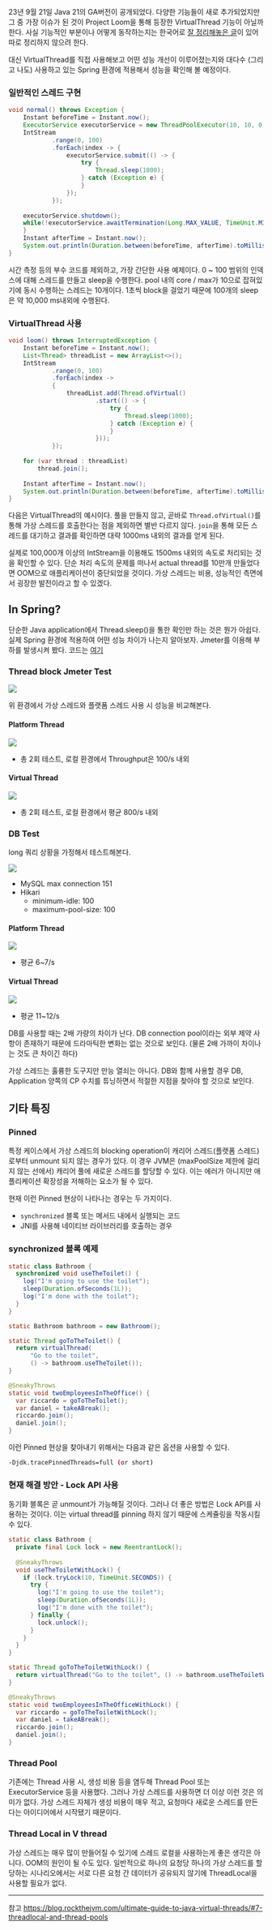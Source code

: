 23년 9월 21일 Java 21의 GA버전이 공개되었다. 다양한 기능들이 새로 추가되었지만 그 중 가장 이슈가 된 것이 Project Loom을 통해 등장한 VirtualThread 기능이 아닐까 한다. 사실 기능적인 부분이나 어떻게 동작하는지는 한국어로 [잘 정리해놓은 글](https://findstar.pe.kr/2023/04/17/java-virtual-threads-1/)이 있어 따로 정리하지 않으려 한다.

대신 VirtualThread를 직접 사용해보고 어떤 성능 개선이 이루어졌는지와 대다수 (그리고 나도) 사용하고 있는 Spring 환경에 적용해서 성능을 확인해 볼 예정이다.

### 일반적인 스레드 구현

```java
void normal() throws Exception {  
    Instant beforeTime = Instant.now();  
    ExecutorService executorService = new ThreadPoolExecutor(10, 10, 0, TimeUnit.HOURS, new LinkedBlockingQueue<>());  
    IntStream  
            .range(0, 100)  
            .forEach(index -> {  
                executorService.submit(() -> {  
                    try {  
                        Thread.sleep(1000);  
                    } catch (Exception e) {  
                    }  
                });  
            });  
  
    executorService.shutdown();  
    while(!executorService.awaitTermination(Long.MAX_VALUE, TimeUnit.MILLISECONDS)) {  
    }  
    Instant afterTime = Instant.now();  
    System.out.println(Duration.between(beforeTime, afterTime).toMillis());  
}
```

시간 측정 등의 부수 코드를 제외하고, 가장 간단한 사용 예제이다. 0 ~ 100 범위의 인덱스에 대해 스레드를 만들고 sleep을 수행한다. pool 내의 core / max가 10으로 잡혀있기에 동시 수행하는 스레드는 10개이다. 1초씩 block을 걸었기 때문에 100개의 sleep은 약 10,000 ms내외에 수행된다.

### VirtualThread 사용

```java
void loom() throws InterruptedException {  
    Instant beforeTime = Instant.now();  
    List<Thread> threadList = new ArrayList<>();  
    IntStream  
            .range(0, 100)  
            .forEach(index ->  
            {  
                threadList.add(Thread.ofVirtual()  
                        .start(() -> {  
                            try {  
                                Thread.sleep(1000);  
                            } catch (Exception e) {  
                            }  
                        }));  
            });  
  
    for (var thread : threadList)  
        thread.join();  
  
    Instant afterTime = Instant.now();  
    System.out.println(Duration.between(beforeTime, afterTime).toMillis());  
}
```

다음은 VirtualThread의 예시이다. 풀을 만들지 않고, 곧바로 `Thread.ofVirtual()`를 통해 가상 스레드를 호출한다는 점을 제외하면 별반 다르지 않다. `join`을 통해 모든 스레드를 대기하고 결과를 확인하면 대략 1000ms 내외의 결과를 얻게 된다.

실제로 100,000개 이상의 IntStream을 이용해도 1500ms 내외의 속도로 처리되는 것을 확인할 수 있다. 단순 처리 속도의 문제를 떠나서 actual thread를 10만개 만들었다면 OOM으로 애플리케이션이 중단되었을 것이다. 가상 스레드는 비용, 성능적인 측면에서 굉장한 발전이라고 할 수 있겠다.

## In Spring?

단순한 Java application에서 Thread.sleep()을 통한 확인만 하는 것은 뭔가 아쉽다. 실제 Spring 환경에 적용하여 어떤 성능 차이가 나는지 알아보자. Jmeter를 이용해 부하를 발생시켜 봤다.
코드는 [여기](../example/virtual-thread/README.md)

### Thread block Jmeter Test

![](img/v-thread-01.png)

위 환경에서 가상 스레드와 플랫폼 스레드 사용 시 성능을 비교해본다.

#### Platform Thread

![](img/v-thread-02.png)
- 총 2회 테스트, 로컬 환경에서 Throughput은 100/s 내외

#### Virtual Thread

![](img/v-thread-03.png)
- 총 2회 테스트, 로컬 환경에서 평균 800/s 내외

### DB Test

long 쿼리 상황을 가정해서 테스트해본다.

![](img/v-thread-04.png)
- MySQL max connection 151
- Hikari
	- minimum-idle: 100  
	- maximum-pool-size: 100

#### Platform Thread

![](img/v-thread-05.png)
- 평균 6~7/s

#### Virtual Thread

![](img/v-thread-06.png)
- 평균 11~12/s

DB를 사용할 때는 2배 가량의 차이가 난다. DB connection pool이라는 외부 제약 사항이 존재하기 때문에 드라마틱한 변화는 없는 것으로 보인다. (물론 2배 가까이 차이나는 것도 큰 차이긴 하다)

가상 스레드는 훌륭한 도구지만 만능 열쇠는 아니다. DB와 함께 사용할 경우 DB, Application 양쪽의 CP 수치를 튜닝하면서 적절한 지점을 찾아야 할 것으로 보인다. 

## 기타 특징
### Pinned

특정 케이스에서 가상 스레드의 blocking operation이 캐리어 스레드(플랫폼 스레드)로부터 unmount 되지 않는 경우가 있다. 이 경우 JVM은 (maxPoolSize 제한에 걸리지 않는 선에서) 캐리어 풀에 새로운 스레드를 할당할 수 있다. 이는 에러가 아니지만 애플리케이션 확장성을 저해하는 요소가 될 수 있다.

현재 이런 Pinned 현상이 나타나는 경우는 두 가지이다.

- `synchronized` 블록 또는 메서드 내에서 실행되는 코드
- JNI를 사용해 네이티브 라이브러리를 호출하는 경우

### synchronized 블록 예제

```java
static class Bathroom {
  synchronized void useTheToilet() {
    log("I'm going to use the toilet");
    sleep(Duration.ofSeconds(1L));
    log("I'm done with the toilet");
  }
}

static Bathroom bathroom = new Bathroom();

static Thread goToTheToilet() {
  return virtualThread(
      "Go to the toilet",
      () -> bathroom.useTheToilet());
}

@SneakyThrows
static void twoEmployeesInTheOffice() {
  var riccardo = goToTheToilet();
  var daniel = takeABreak();
  riccardo.join();
  daniel.join();
}
```

이런 Pinned 현상을 찾아내기 위해서는 다음과 같은 옵션을 사용할 수 있다.

```bash
-Djdk.tracePinnedThreads=full (or short)
```

### 현재 해결 방안 - Lock API 사용

동기화 블록은 곧 unmount가 가능해질 것이다. 그러나 더 좋은 방법은 Lock API를 사용하는 것이다. 이는 virtual thread를 pinning 하지 않기 때문에 스케쥴링을 작동시킬 수 있다.

```java
static class Bathroom {
  private final Lock lock = new ReentrantLock();
  
  @SneakyThrows
  void useTheToiletWithLock() {
    if (lock.tryLock(10, TimeUnit.SECONDS)) {
      try {
        log("I'm going to use the toilet");
        sleep(Duration.ofSeconds(1L));
        log("I'm done with the toilet");
      } finally {
        lock.unlock();
      }
    }
  }
}

static Thread goToTheToiletWithLock() {
  return virtualThread("Go to the toilet", () -> bathroom.useTheToiletWithLock());
}

@SneakyThrows
static void twoEmployeesInTheOfficeWithLock() {
  var riccardo = goToTheToiletWithLock();
  var daniel = takeABreak();
  riccardo.join();
  daniel.join();
}
```

### Thread Pool

기존에는 Thread 사용 시, 생성 비용 등을 염두해 Thread Pool 또는 ExecutorService 등을 사용했다. 그러나 가상 스레드를 사용하면 더 이상 이런 것은 의미가 없다. 가상 스레드 자체가 생성 비용이 매우 적고, 요청마다 새로운 스레드를 만든다는 아이디어에서 시작됐기 때문이다.

### Thread Local in V thread

가상 스레드는 매우 많이 만들어질 수 있기에 스레드 로컬을 사용하는게 좋은 생각은 아니다. OOM의 원인이 될 수도 있다. 일반적으로 하나의 요청당 하나의 가상 스레드를 할당하는 시나리오에서는 서로 다른 요청 간 데이터가 공유되지 않기에 ThreadLocal을 사용할 필요가 없다.

---
참고
https://blog.rockthejvm.com/ultimate-guide-to-java-virtual-threads/#7-threadlocal-and-thread-pools